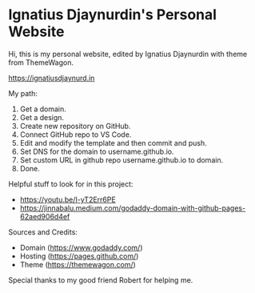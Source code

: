 # Ignatius Djaynurdin's Personal Website


Hi, this is my personal website, edited by Ignatius Djaynurdin with theme from ThemeWagon.


https://ignatiusdjaynurd.in

My path:
1. Get a domain.
2. Get a design.
3. Create new repository on GitHub.
4. Connect GitHub repo to VS Code.
5. Edit and modify the template and then commit and push.
6. Set DNS for the domain to username.github.io.
7. Set custom URL in github repo username.github.io to domain.
8. Done.


Helpful stuff to look for in this project:

 - https://youtu.be/I-yT2Err6PE
 - https://jinnabalu.medium.com/godaddy-domain-with-github-pages-62aed906d4ef
 
Sources and Credits:

 - Domain (https://www.godaddy.com/)
 - Hosting (https://pages.github.com/)
 - Theme (https://themewagon.com/)

Special thanks to my good friend Robert for helping me.

